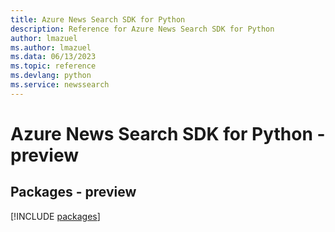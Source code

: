 ```yaml
---
title: Azure News Search SDK for Python
description: Reference for Azure News Search SDK for Python
author: lmazuel
ms.author: lmazuel
ms.data: 06/13/2023
ms.topic: reference
ms.devlang: python
ms.service: newssearch
---
```

# Azure News Search SDK for Python - preview
## Packages - preview
[!INCLUDE [packages](news-search-index.md)]